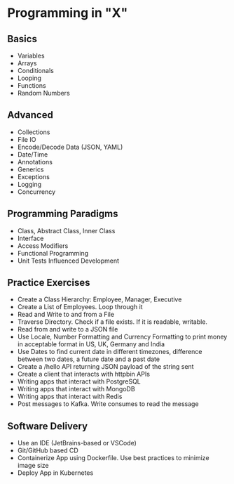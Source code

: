 # Programming in "X"

## Basics
- Variables
- Arrays
- Conditionals 
- Looping
- Functions
- Random Numbers

## Advanced
- Collections
- File IO
- Encode/Decode Data (JSON, YAML)
- Date/Time
- Annotations
- Generics
- Exceptions
- Logging
- Concurrency

## Programming Paradigms
- Class, Abstract Class, Inner Class
- Interface
- Access Modifiers
- Functional Programming
- Unit Tests Influenced Development

## Practice Exercises
- Create a Class Hierarchy: Employee, Manager, Executive
- Create a List of Employees. Loop through it
- Read and Write to and from a File
- Traverse Directory. Check if a file exists. If it is readable, writable.
- Read from and write to a JSON file
- Use Locale, Number Formatting and Currency Formatting to print money in acceptable format in US, UK, Germany and India 
- Use Dates to find current date in different timezones, difference between two dates, a future date and a past date
- Create a /hello API returning JSON payload of the string sent
- Create a client that interacts with httpbin APIs
- Writing apps that interact with PostgreSQL
- Writing apps that interact with MongoDB
- Writing apps that interact with Redis
- Post messages to Kafka. Write consumes to read the message

## Software Delivery
- Use an IDE (JetBrains-based or VSCode)
- Git/GitHub based CD
- Containerize App using Dockerfile. Use best practices to minimize image size
- Deploy App in Kubernetes